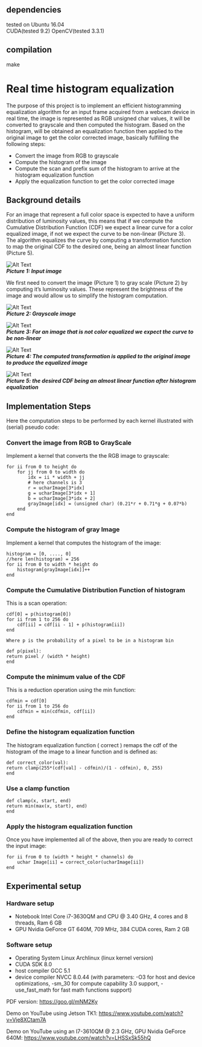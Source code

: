 ## dependencies
tested on Ubuntu 16.04  
CUDA(tested 9.2) OpenCV(tested 3.3.1) 

## compilation
make



# Real time histogram equalization

The purpose of this project is to implement an efficient histogramming equalization algorithm for an input frame acquired from a webcam device in real time, the image is represented as RGB unsigned char values, it will be converted to grayscale and then computed the histogram. Based on the histogram, will be obtained an equalization function then applied to the original image to get the color corrected image, basically fulfilling the following steps:

* Convert the image from RGB to grayscale
* Compute the histogram of the image
* Compute the scan and prefix sum of the histogram to arrive at the histogram equalization function
* Apply the equalization function to get the color corrected image

## Background details
For an image that represent a full color space is expected to have a uniform distribution of luminosity values, this means that if we compute the Cumulative Distribution Function (CDF) we expect a linear curve for a color equalized image, if not we expect the curve to be non-linear (Picture 3). The algorithm equalizes the curve by computing a transformation function to map the original CDF to the desired one, being an almost linear function (Picture 5).

![Alt Text](./images/input-image.jpg)  
_**Picture 1: Input image**_



We first need to convert the image (Picture 1) to gray scale (Picture 2) by computing it’s luminosity values. These represent the brightness of the image and would allow us to simplify the histogram computation.



![Alt Text](./images/grayscale-image.jpg)  
_**Picture 2: Grayscale image**_



![Alt Text](./images/non-linear-cdf.png)  
_**Picture 3: For an image that is not color equalized we expect the curve to be non-linear**_


![Alt Text](./images/equalized-image.jpg)  
_**Picture 4: The computed transformation is applied to the original image to produce the equalized image**_  


![Alt Text](./images/non-linear-cdf.png)  
_**Picture 5: the desired CDF being an almost linear function after histogram equalization**_


## Implementation Steps
Here the computation steps to be performed by each kernel illustrated with (serial) pseudo code:

### Convert the image from RGB to GrayScale
Implement a kernel that converts the the RGB image to grayscale:

```
for ii from 0 to height do
    for jj from 0 to width do
        idx = ii * width + jj
        # here channels is 3
        r = ucharImage[3*idx]
        g = ucharImage[3*idx + 1]
        b = ucharImage[3*idx + 2]
        grayImage[idx] = (unsigned char) (0.21*r + 0.71*g + 0.07*b)
    end
end
```

### Compute the histogram of gray Image
Implement a kernel that computes the histogram of the image:

```
histogram = [0, ...., 0]
//here len(histogram) = 256
for ii from 0 to width * height do
    histogram[grayImage[idx]]++
end
```

### Compute the Cumulative Distribution Function of histogram
This is a scan operation:

```
cdf[0] = p(histogram[0])
for ii from 1 to 256 do
    cdf[ii] = cdf[ii - 1] + p(histogram[ii])
end

Where p is the probability of a pixel to be in a histogram bin

def p(pixel):
return pixel / (width * height)
end
```

### Compute the minimum value of the CDF
This is a reduction operation using the min function:

```
cdfmin = cdf[0]
for ii from 1 to 256 do
    cdfmin = min(cdfmin, cdf[ii])
end
```

### Define the histogram equalization function
The histogram equalization function ( correct ) remaps the cdf of the histogram of the image to a linear function and is defined as:
```
def correct_color(val):
return clamp(255*(cdf[val] - cdfmin)/(1 - cdfmin), 0, 255)
end
```
### Use a clamp function
```
def clamp(x, start, end)
return min(max(x, start), end)
end
```

### Apply the histogram equalization function
Once you have implemented all of the above, then you are ready to correct the input image:
```
for ii from 0 to (width * height * channels) do
    uchar Image[ii] = correct_color(ucharImage[ii])
end
```

## Experimental setup

### Hardware setup
* Notebook Intel Core i7-3630QM and CPU @ 3.40 GHz, 4 cores and 8 threads, Ram 6 GB
* GPU Nvidia GeForce GT 640M, 709 MHz, 384 CUDA cores, Ram 2 GB

### Software setup
* Operating System Linux Archlinux (linux kernel version)
* CUDA SDK 8.0
* host compiler GCC 5.1
* device compiler NVCC 8.0.44 (with parameters: -O3 for host and device optimizations, -sm_30 for compute capability 3.0 support, -use_fast_math for fast math functions support)


PDF version: https://goo.gl/mNM2Ky

Demo on YouTube using Jetson TK1: https://www.youtube.com/watch?v=Vje8XCtam7A

Demo on YouTube using an I7-3610QM @ 2.3 GHz, GPU Nvidia GeForce 640M: https://www.youtube.com/watch?v=LHSSxSk55hQ
